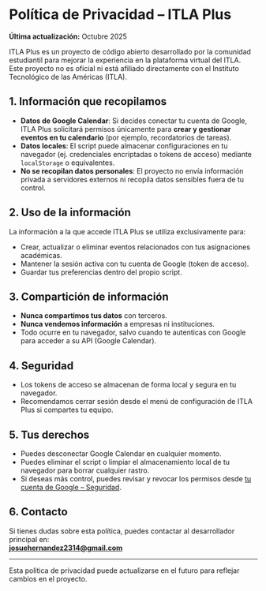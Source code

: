 # Política de Privacidad – ITLA Plus

**Última actualización:** Octubre 2025

ITLA Plus es un proyecto de código abierto desarrollado por la comunidad estudiantil para mejorar la experiencia en la plataforma virtual del ITLA.  
Este proyecto no es oficial ni está afiliado directamente con el Instituto Tecnológico de las Américas (ITLA).

## 1. Información que recopilamos
- **Datos de Google Calendar**: Si decides conectar tu cuenta de Google, ITLA Plus solicitará permisos únicamente para **crear y gestionar eventos en tu calendario** (por ejemplo, recordatorios de tareas).  
- **Datos locales**: El script puede almacenar configuraciones en tu navegador (ej. credenciales encriptadas o tokens de acceso) mediante `localStorage` o equivalentes.  
- **No se recopilan datos personales**: El proyecto no envía información privada a servidores externos ni recopila datos sensibles fuera de tu control.

## 2. Uso de la información
La información a la que accede ITLA Plus se utiliza exclusivamente para:
- Crear, actualizar o eliminar eventos relacionados con tus asignaciones académicas.
- Mantener la sesión activa con tu cuenta de Google (token de acceso).
- Guardar tus preferencias dentro del propio script.

## 3. Compartición de información
- **Nunca compartimos tus datos** con terceros.  
- **Nunca vendemos información** a empresas ni instituciones.  
- Todo ocurre en tu navegador, salvo cuando te autenticas con Google para acceder a su API (Google Calendar).

## 4. Seguridad
- Los tokens de acceso se almacenan de forma local y segura en tu navegador.
- Recomendamos cerrar sesión desde el menú de configuración de ITLA Plus si compartes tu equipo.

## 5. Tus derechos
- Puedes desconectar Google Calendar en cualquier momento.  
- Puedes eliminar el script o limpiar el almacenamiento local de tu navegador para borrar cualquier rastro.  
- Si deseas más control, puedes revisar y revocar los permisos desde [tu cuenta de Google – Seguridad](https://myaccount.google.com/permissions).

## 6. Contacto
Si tienes dudas sobre esta política, puedes contactar al desarrollador principal en:  
**josuehernandez2314@gmail.com**

---

Esta política de privacidad puede actualizarse en el futuro para reflejar cambios en el proyecto.
